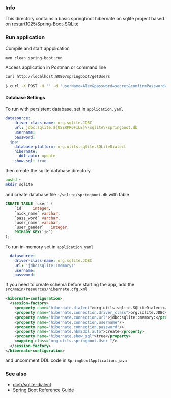 ### Info

This directory contains a basic springboot hibernate on sqlite project based on
[restart1025/Spring-Boot-SQLite](https://github.com/restart1025/Spring-Boot-SQLite)

### Run application

Compile and start appplication
```sh
mvn clean spring-boot:run
```
Access application in Postman or command line
```sh
curl http://localhost:8080/springboot/getUsers
```
```sh
$ curl -X POST -H "" -d 'userName=Alex&password=secret&confirmPassword=secret&gender=MAN' http://localhost:8080/springboot/addUser
```
#### Database Settings

To run with persistent database, set in `application.yaml`
```yaml
datasource:
    driver-class-name: org.sqlite.JDBC
    url: jdbc:sqlite:${USERPROFILE}\\sqlite\\springboot.db
    username:
    password:
  jpa:
    database-platform: org.utils.sqlite.SQLiteDialect
    hibernate:
      ddl-auto: update
    show-sql: true
```

then create the sqlite database directory
```sh
pushd ~
mkdir sqlite
```
and create database file `~/sqlite/springboot.db` with table
```sql
CREATE TABLE `user` (
	`id`	integer,
	`nick_name`	varchar,
	`pass_word`	varchar,
	`user_name`	varchar,
	`user_gender`	integer,
	PRIMARY KEY(`id`)
);
```

To run in-memory set in `application.yaml`
```yaml
  datasource:
    driver-class-name: org.sqlite.JDBC
    url: 'jdbc:sqlite::memory:'
    username:
    password:
```

If you need to create schema before starting the app, add the `src/main/resources/hibernate.cfg.xml`
```xml
<hibernate-configuration>
  <session-factory>
    <property name="hibernate.dialect">org.utils.sqlite.SQLiteDialect</property>
    <property name="hibernate.connection.driver_class">org.sqlite.JDBC</property>
    <property name="hibernate.connection.url">jdbc:sqlite::memory:</property>
    <property name="hibernate.connection.username"/>
    <property name="hibernate.connection.password"/>
    <property name="hibernate.hbm2ddl.auto">create</property>
    <property name="hibernate.show_sql">true</property>
    <mapping class="org.utils.springboot.User "/>
  </session-factory>
</hibernate-configuration>
```
and uncomment DDL code in `SpringbootApplication.java`

### See also 
* [diyfr/sqlite-dialect](https://github.com/diyfr/sqlite-dialect)
* [Spring Boot Reference Guide](https://docs.spring.io/spring-boot/docs/current/reference/html/howto-build.html)
